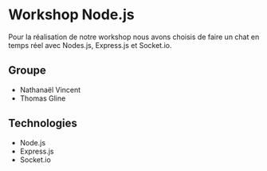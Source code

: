 # Workshop Node.js

Pour la réalisation de notre workshop nous avons choisis de faire un chat en temps réel avec Nodes.js, Express.js et Socket.io.

## Groupe
- Nathanaël Vincent
- Thomas Gline

## Technologies
- Node.js
- Express.js
- Socket.io
